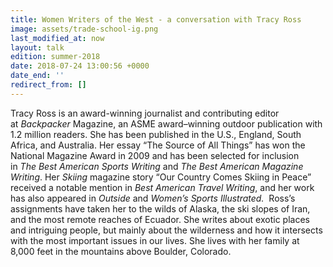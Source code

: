 ```yaml
---
title: Women Writers of the West - a conversation with Tracy Ross
image: assets/trade-school-ig.png
last_modified_at: now
layout: talk
edition: summer-2018
date: 2018-07-24 13:00:56 +0000
date_end: ''
redirect_from: []
---
```

Tracy Ross is an award-winning journalist and contributing editor at _Backpacker_ Magazine, an ASME award–winning outdoor publication with 1.2 million readers. She has been published in the U.S., England, South Africa, and Australia. Her essay “The Source of All Things” has won the National Magazine Award in 2009 and has been selected for inclusion in _The_ _Best American Sports Writing_ and _The_ _Best American Magazine Writing_. Her _Skiing_ magazine story “Our Country Comes Skiing in Peace” received a notable mention in _Best American Travel Writing_, and her work has also appeared in _Outside_ and _Women’s Sports Illustrated._  Ross’s assignments have taken her to the wilds of Alaska, the ski slopes of Iran, and the most remote reaches of Ecuador. She writes about exotic places and intriguing people, but mainly about the wilderness and how it intersects with the most important issues in our lives. She lives with her family at 8,000 feet in the mountains above Boulder, Colorado. 